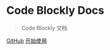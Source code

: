 <!--![logo]()-->

# Code Blockly Docs

> Code Blockly 文档

[GitHub](https://github.com/code-dream-star/code-blockly)
[开始使用](#main)
